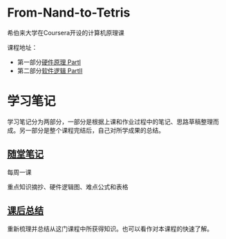 # From-Nand-to-Tetris
希伯来大学在Coursera开设的计算机原理课

课程地址：
-  第一部分[硬件原理 PartI](https://www.coursera.org/learn/build-a-computer/home/week/1)
-  第二部分[软件逻辑 PartII](https://www.coursera.org/learn/nand2tetris2/home/welcome)

# 学习笔记

学习笔记分为两部分，一部分是根据上课和作业过程中的笔记、思路草稿整理而成。另一部分是整个课程完结后，自己对所学成果的总结。

## [随堂笔记](/Notes.md) 

每周一课

重点知识摘抄、硬件逻辑图、难点公式和表格

## [课后总结](/Reviews.md)

重新梳理并总结从这门课程中所获得知识。也可以看作对本课程的快速了解。
